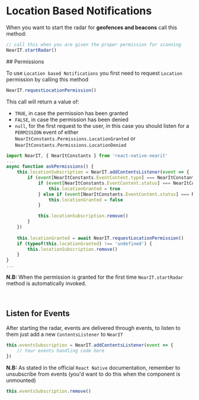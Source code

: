 # Location Based Notifications


When you want to start the radar for **geofences and beacons** call this method:

```js
// call this when you are given the proper permission for scanning
NearIT.startRadar()
```

## Permissions

To use `Location based Notifications` you first need to request `Location` permission by calling this method
```js
NearIT.requestLocationPermission()
```
This call will return a value of:

- `TRUE`, in case the permission has been granted
- `FALSE`, in case the permission has been denied 
- `null`, for the first request to the user, in this case you should listen for a `PERMISSION` event of either `NearItConstants.Permissions.LocationGranted` or `NearItConstants.Permissions.LocationDenied`

```js
import NearIT, { NearItConstants } from 'react-native-nearit'
...
async function askPermissions() {
    this.locationSubscription = NearIT.addContentsListener(event => {
        if (event[NearItConstants.EventContent.type] === NearItConstants.Events.PermissionStatus){
            if (event[NearItConstants.EventContent.status] === NearItConstants.Permissions.LocationGranted) {
                this.locationGranted = true
            } else if (event[NearItConstants.EventContent.status] === NearItConstants.Permissions.LocationDenied) {
                this.locationGranted = false
            }

            this.locationSubscription.remove()
        }
    })
    
    this.locationGranted = await NearIT.requestLocationPermission()
    if (typeof(this.locationGranted) !== 'undefined') {
        this.locationSubscription.remove()
    }
}
...

```
**N.B:** When the permission is granted for the first time `NearIT.startRadar` method is automatically invoked.

<br>

## Listen for Events

After starting the radar, events are delivered through events, to listen to them just add a new `ContentsListener` to `NearIT`
```js
this.eventsSubscription = NearIT.addContentsListener(event => {
    // Your events handling code here
})
```
**N.B:** As stated in the official `React Native` documentation, remember to unsubscribe from events (you'd want to do this when the component is unmounted)
```js
this.eventsSubscription.remove()
```
